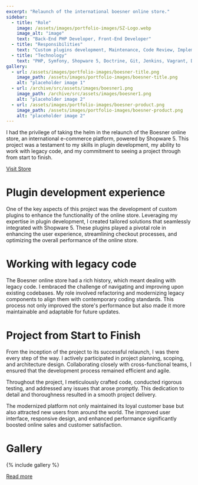 ```yaml
---
excerpt: "Relaunch of the international boesner online store."
sidebar:
  - title: "Role"
    image: /assets/images/portfolio-images/SZ-Logo.webp
    image_alt: "image"
    text: "Back-End PHP Developer, Front-End Developer"
  - title: "Responsibilities"
    text: "Custom plugins development, Maintenance, Code Review, Implementation and integration bought plugins in Shopware 5"
  - title: "Technology"
    text: "PHP, Symfony, Shopware 5, Doctrine, Git, Jenkins, Vagrant, Docker, Apache2, PHP Shell Helper, Vue, Smarty, PHPStorm, Composer"
gallery:
  - url: /assets/images/portfolio-images/boesner-title.png
    image_path: /assets/images/portfolio-images/boesner-title.png
    alt: "placeholder image 1"
  - url: /archive/src/assets/images/boesner1.png
    image_path: /archive/src/assets/images/boesner1.png
    alt: "placeholder image 2"
  - url: /assets/images/portfolio-images/boesner-product.png
    image_path: /assets/images/portfolio-images/boesner-product.png
    alt: "placeholder image 2"
---
```


I had the privilege of taking the helm in the relaunch of the Boesner online store, an international e-commerce platform, powered by Shopware 5. This project was a testament to my skills in plugin development, my ability to work with legacy code, and my commitment to seeing a project through from start to finish.

<a href="https://boesner.com" class="btn btn--primary"><i class="fa fa-shopping-cart" aria-hidden="true"></i> Visit Store</a> 

# Plugin development experience

One of the key aspects of this project was the development of custom plugins to enhance the functionality of the online store. Leveraging my expertise in plugin development, I created tailored solutions that seamlessly integrated with Shopware 5. These plugins played a pivotal role in enhancing the user experience, streamlining checkout processes, and optimizing the overall performance of the online store.

# Working with legacy code

The Boesner online store had a rich history, which meant dealing with legacy code. I embraced the challenge of navigating and improving upon existing codebases. My role involved refactoring and modernizing legacy components to align them with contemporary coding standards. This process not only improved the store's performance but also made it more maintainable and adaptable for future updates.

# Project from Start to Finish

From the inception of the project to its successful relaunch, I was there every step of the way. I actively participated in project planning, scoping, and architecture design. Collaborating closely with cross-functional teams, I ensured that the development process remained efficient and agile.

Throughout the project, I meticulously crafted code, conducted rigorous testing, and addressed any issues that arose promptly. This dedication to detail and thoroughness resulted in a smooth project delivery.

The modernized platform not only maintained its loyal customer base but also attracted new users from around the world. The improved user interface, responsive design, and enhanced performance significantly boosted online sales and customer satisfaction.

# Gallery

{% include gallery %}

<a href="https://www.sunzinet.com/en/references/boesner" class="btn btn--primary">Read more</a> 
